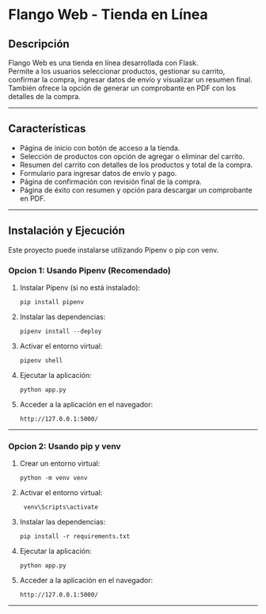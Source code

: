 # Flango Web - Tienda en Línea

## Descripción

Flango Web es una tienda en línea desarrollada con Flask.  
Permite a los usuarios seleccionar productos, gestionar su carrito, confirmar la compra, ingresar datos de envío y visualizar un resumen final.  
También ofrece la opción de generar un comprobante en PDF con los detalles de la compra.

---

## Características

- Página de inicio con botón de acceso a la tienda.
- Selección de productos con opción de agregar o eliminar del carrito.
- Resumen del carrito con detalles de los productos y total de la compra.
- Formulario para ingresar datos de envío y pago.
- Página de confirmación con revisión final de la compra.
- Página de éxito con resumen y opción para descargar un comprobante en PDF.

---

## Instalación y Ejecución

Este proyecto puede instalarse utilizando Pipenv o pip con venv.

### Opcion 1: Usando Pipenv (Recomendado)

1. Instalar Pipenv (si no está instalado):

   `pip install pipenv`

2. Instalar las dependencias:

   `pipenv install --deploy`

3. Activar el entorno virtual:

   `pipenv shell`

4. Ejecutar la aplicación:

   `python app.py`

5. Acceder a la aplicación en el navegador:

     `http://127.0.0.1:5000/`

---

### Opcion 2: Usando pip y venv

1. Crear un entorno virtual:

   `python -m venv venv`

2. Activar el entorno virtual:

    ` venv\Scripts\activate`
   
3. Instalar las dependencias:

   `pip install -r requirements.txt`

4. Ejecutar la aplicación:

   `python app.py`

5. Acceder a la aplicación en el navegador:

   `http://127.0.0.1:5000/`

---